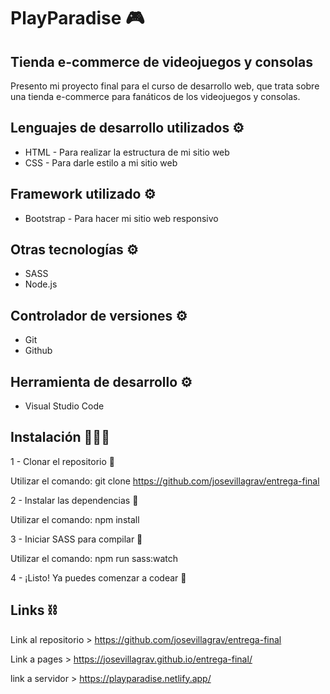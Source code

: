 # PlayParadise 🎮

## Tienda e-commerce de videojuegos y consolas

Presento mi proyecto final para el curso de desarrollo web, que trata sobre una tienda e-commerce para fanáticos de los videojuegos y consolas.

## Lenguajes de desarrollo utilizados ⚙️

- HTML - Para realizar la estructura de mi sitio web
- CSS - Para darle estilo a mi sitio web

## Framework utilizado ⚙️

- Bootstrap - Para hacer mi sitio web responsivo

## Otras tecnologías ⚙️

- SASS
- Node.js

## Controlador de versiones ⚙️

- Git
- Github

## Herramienta de desarrollo ⚙️

- Visual Studio Code

## Instalación 👨🏻‍💻

1 - Clonar el repositorio 👀

Utilizar el comando: git clone https://github.com/josevillagrav/entrega-final

2 - Instalar las dependencias 👀

Utilizar el comando: npm install

3 - Iniciar SASS para compilar 👀

Utilizar el comando: npm run sass:watch

4 - ¡Listo! Ya puedes comenzar a codear 🎉

## Links ⛓️

Link al repositorio > https://github.com/josevillagrav/entrega-final

Link a pages > https://josevillagrav.github.io/entrega-final/

link a servidor > https://playparadise.netlify.app/
